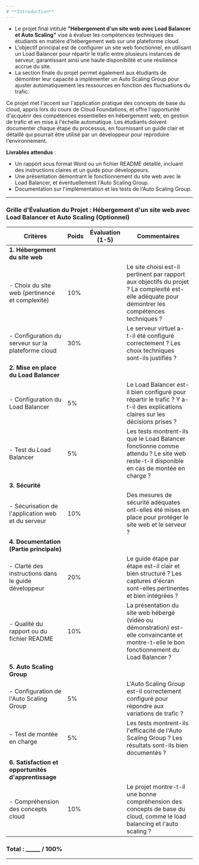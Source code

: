 ```yaml
---
# **Introduction**
---
```


- Le projet final intitulé **"Hébergement d'un site web avec Load Balancer et Auto Scaling"** vise à évaluer les compétences techniques des étudiants en matière d'hébergement web sur une plateforme cloud. 
- L'objectif principal est de configurer un site web fonctionnel, en utilisant un Load Balancer pour répartir le trafic entre plusieurs instances de serveur, garantissant ainsi une haute disponibilité et une résilience accrue du site. 
- La section finale du projet permet également aux étudiants de démontrer leur capacité à implémenter un Auto Scaling Group pour ajuster automatiquement les ressources en fonction des fluctuations du trafic.

Ce projet met l'accent sur l'application pratique des concepts de base du cloud, appris lors du cours de Cloud Foundations, et offre l'opportunité d'acquérir des compétences essentielles en hébergement web, en gestion de trafic et en mise à l'échelle automatique. Les étudiants doivent documenter chaque étape du processus, en fournissant un guide clair et détaillé qui pourrait être utilisé par un développeur pour reproduire l'environnement. 

**Livrables attendus** :
- Un rapport sous format Word ou un fichier README détaillé, incluant des instructions claires et un guide pour développeurs.
- Une présentation démontrant le fonctionnement du site web avec le Load Balancer, et éventuellement l'Auto Scaling Group.
- Documentation sur l'implémentation et les tests de l'Auto Scaling Group.

---

### **Grille d'Évaluation du Projet : Hébergement d'un site web avec Load Balancer et Auto Scaling (Optionnel)**

| **Critères**                                           | **Poids** | **Évaluation (1-5)** | **Commentaires**                                                                                                                                               |
|--------------------------------------------------------|-----------|----------------------|----------------------------------------------------------------------------------------------------------------------------------------------------------------|
| **1. Hébergement du site web**                         |           |                      |                                                                                   |
| - Choix du site web (pertinence et complexité)         | 10%       |                      | Le site choisi est-il pertinent par rapport aux objectifs du projet ? La complexité est-elle adéquate pour démontrer les compétences techniques ?               |
| - Configuration du serveur sur la plateforme cloud     | 30%       |                      | Le serveur virtuel a-t-il été configuré correctement ? Les choix techniques sont-ils justifiés ?                                                                 |
| **2. Mise en place du Load Balancer**                  |           |                      |                                                                                   |
| - Configuration du Load Balancer                       | 5%       |                      | Le Load Balancer est-il bien configuré pour répartir le trafic ? Y a-t-il des explications claires sur les décisions prises ?                                      |
| - Test du Load Balancer                                | 5%       |                      | Les tests montrent-ils que le Load Balancer fonctionne comme attendu ? Le site web reste-t-il disponible en cas de montée en charge ?                            |
| **3. Sécurité**                                        |           |                      |                                                                                   |
| - Sécurisation de l'application web et du serveur      | 10%       |                      | Des mesures de sécurité adéquates ont-elles été mises en place pour protéger le site web et le serveur ?                                                        |
| **4. Documentation (Partie principale)**               |           |                      |                                                                                   |
| - Clarté des instructions dans le guide développeur    | 20%       |                      | Le guide étape par étape est-il clair et bien structuré ? Les captures d'écran sont-elles pertinentes et bien intégrées ?                                        |
| - Qualité du rapport ou du fichier README                    | 10%       |                      | La présentation du site web hébergé (vidéo ou démonstration) est-elle convaincante et montre-t-elle le bon fonctionnement du Load Balancer ?                    |
| **5. Auto Scaling Group**                  |           |                      |                                                                                   |
| - Configuration de l'Auto Scaling Group               | 5%        |                      | L'Auto Scaling Group est-il correctement configuré pour répondre aux variations de trafic ?                                                                    |
| - Test de montée en charge                             | 5%        |                      | Les tests montrent-ils l'efficacité de l'Auto Scaling Group ? Les résultats sont-ils bien documentés ?                                                          |
| **6. Satisfaction et opportunités d'apprentissage**    |           |                      |                                                                                   |
| - Compréhension des concepts cloud                     | 10%       |                      | Le projet montre-t-il une bonne compréhension des concepts de base du cloud, comme le load balancing et l'auto scaling ?                                        |

### **Total :** \_\_\_\_\_ / 100%

---
